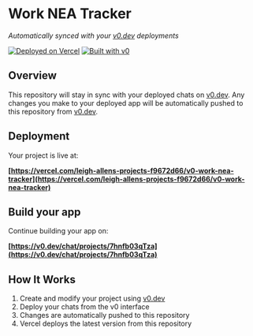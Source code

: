# Work NEA Tracker

*Automatically synced with your [v0.dev](https://v0.dev) deployments*

[![Deployed on Vercel](https://img.shields.io/badge/Deployed%20on-Vercel-black?style=for-the-badge&logo=vercel)](https://vercel.com/leigh-allens-projects-f9672d66/v0-work-nea-tracker)
[![Built with v0](https://img.shields.io/badge/Built%20with-v0.dev-black?style=for-the-badge)](https://v0.dev/chat/projects/7hnfb03qTza)

## Overview

This repository will stay in sync with your deployed chats on [v0.dev](https://v0.dev).
Any changes you make to your deployed app will be automatically pushed to this repository from [v0.dev](https://v0.dev).

## Deployment

Your project is live at:

**[https://vercel.com/leigh-allens-projects-f9672d66/v0-work-nea-tracker](https://vercel.com/leigh-allens-projects-f9672d66/v0-work-nea-tracker)**

## Build your app

Continue building your app on:

**[https://v0.dev/chat/projects/7hnfb03qTza](https://v0.dev/chat/projects/7hnfb03qTza)**

## How It Works

1. Create and modify your project using [v0.dev](https://v0.dev)
2. Deploy your chats from the v0 interface
3. Changes are automatically pushed to this repository
4. Vercel deploys the latest version from this repository
